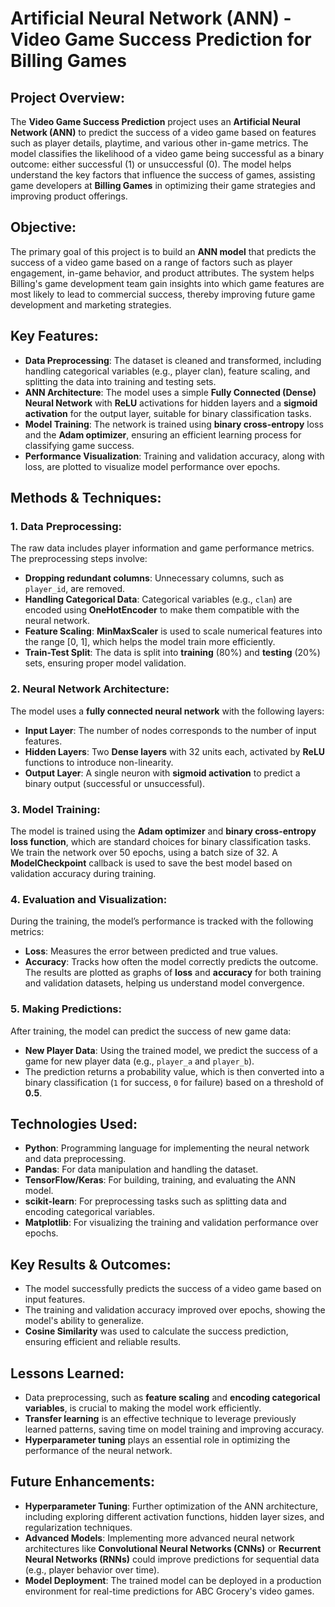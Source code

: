 # Artificial Neural Network (ANN) - Video Game Success Prediction for Billing Games 

## Project Overview:
The **Video Game Success Prediction** project uses an **Artificial Neural Network (ANN)** to predict the success of a video game based on features such as player details, playtime, and various other in-game metrics. The model classifies the likelihood of a video game being successful as a binary outcome: either successful (1) or unsuccessful (0). The model helps understand the key factors that influence the success of games, assisting game developers at **Billing Games** in optimizing their game strategies and improving product offerings.

## Objective:
The primary goal of this project is to build an **ANN model** that predicts the success of a video game based on a range of factors such as player engagement, in-game behavior, and product attributes. The system helps Billing's game development team gain insights into which game features are most likely to lead to commercial success, thereby improving future game development and marketing strategies.

## Key Features:
- **Data Preprocessing**: The dataset is cleaned and transformed, including handling categorical variables (e.g., player clan), feature scaling, and splitting the data into training and testing sets.
- **ANN Architecture**: The model uses a simple **Fully Connected (Dense) Neural Network** with **ReLU** activations for hidden layers and a **sigmoid activation** for the output layer, suitable for binary classification tasks.
- **Model Training**: The network is trained using **binary cross-entropy** loss and the **Adam optimizer**, ensuring an efficient learning process for classifying game success.
- **Performance Visualization**: Training and validation accuracy, along with loss, are plotted to visualize model performance over epochs.

## Methods & Techniques:

### **1. Data Preprocessing**:
The raw data includes player information and game performance metrics. The preprocessing steps involve:
- **Dropping redundant columns**: Unnecessary columns, such as `player_id`, are removed.
- **Handling Categorical Data**: Categorical variables (e.g., `clan`) are encoded using **OneHotEncoder** to make them compatible with the neural network.
- **Feature Scaling**: **MinMaxScaler** is used to scale numerical features into the range [0, 1], which helps the model train more efficiently.
- **Train-Test Split**: The data is split into **training** (80%) and **testing** (20%) sets, ensuring proper model validation.

### **2. Neural Network Architecture**:
The model uses a **fully connected neural network** with the following layers:
- **Input Layer**: The number of nodes corresponds to the number of input features.
- **Hidden Layers**: Two **Dense layers** with 32 units each, activated by **ReLU** functions to introduce non-linearity.
- **Output Layer**: A single neuron with **sigmoid activation** to predict a binary output (successful or unsuccessful).

### **3. Model Training**:
The model is trained using the **Adam optimizer** and **binary cross-entropy loss function**, which are standard choices for binary classification tasks. We train the network over 50 epochs, using a batch size of 32. A **ModelCheckpoint** callback is used to save the best model based on validation accuracy during training.

### **4. Evaluation and Visualization**:
During the training, the model’s performance is tracked with the following metrics:
- **Loss**: Measures the error between predicted and true values.
- **Accuracy**: Tracks how often the model correctly predicts the outcome.
The results are plotted as graphs of **loss** and **accuracy** for both training and validation datasets, helping us understand model convergence.

### **5. Making Predictions**:
After training, the model can predict the success of new game data:
- **New Player Data**: Using the trained model, we predict the success of a game for new player data (e.g., `player_a` and `player_b`).
- The prediction returns a probability value, which is then converted into a binary classification (`1` for success, `0` for failure) based on a threshold of **0.5**.

## Technologies Used:
- **Python**: Programming language for implementing the neural network and data preprocessing.
- **Pandas**: For data manipulation and handling the dataset.
- **TensorFlow/Keras**: For building, training, and evaluating the ANN model.
- **scikit-learn**: For preprocessing tasks such as splitting data and encoding categorical variables.
- **Matplotlib**: For visualizing the training and validation performance over epochs.

## Key Results & Outcomes:
- The model successfully predicts the success of a video game based on input features.
- The training and validation accuracy improved over epochs, showing the model's ability to generalize.
- **Cosine Similarity** was used to calculate the success prediction, ensuring efficient and reliable results.

## Lessons Learned:
- Data preprocessing, such as **feature scaling** and **encoding categorical variables**, is crucial to making the model work efficiently.
- **Transfer learning** is an effective technique to leverage previously learned patterns, saving time on model training and improving accuracy.
- **Hyperparameter tuning** plays an essential role in optimizing the performance of the neural network.

## Future Enhancements:
- **Hyperparameter Tuning**: Further optimization of the ANN architecture, including exploring different activation functions, hidden layer sizes, and regularization techniques.
- **Advanced Models**: Implementing more advanced neural network architectures like **Convolutional Neural Networks (CNNs)** or **Recurrent Neural Networks (RNNs)** could improve predictions for sequential data (e.g., player behavior over time).
- **Model Deployment**: The trained model can be deployed in a production environment for real-time predictions for ABC Grocery's video games.

